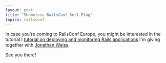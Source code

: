 ```yaml
---
layout: post
title: "Shameless RailsConf Self-Plug"
topics: railsconf
---
```

In case you're coming to RailsConf Europe, you might be interested in the tutorial I [tutorial on deploying and monitoring Rails applications](http://en.oreilly.com/railseurope2008/public/schedule/detail/3562) I'm giving together with [Jonathan Weiss](http://blog.innerewut.de/).

See you there!